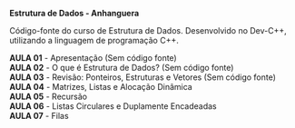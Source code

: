 **Estrutura de Dados - Anhanguera**

Código-fonte do curso de Estrutura de Dados. Desenvolvido no Dev-C++, utilizando a linguagem de programação C++.

**AULA 01** - Apresentação (Sem código fonte)<br> 
**AULA 02** - O que é Estrutura de Dados? (Sem código fonte)<br>
**AULA 03** - Revisão: Ponteiros, Estruturas e Vetores (Sem código fonte)<br>
**AULA 04** - Matrizes, Listas e Alocação Dinâmica <br> 
**AULA 05** - Recursão <br> 
**AULA 06** - Listas Circulares e Duplamente Encadeadas <br>
**AULA 07** - Filas <br> 
